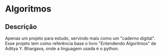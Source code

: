 # Algoritmos

## Descrição

Apenas um projeto para estudo, servindo mais como um "caderno digital". Esse projeto tem como referência base o livro "Entendendo Algoritmos" de Aditya Y. Bhargava, onde a linguagem usada é o python.